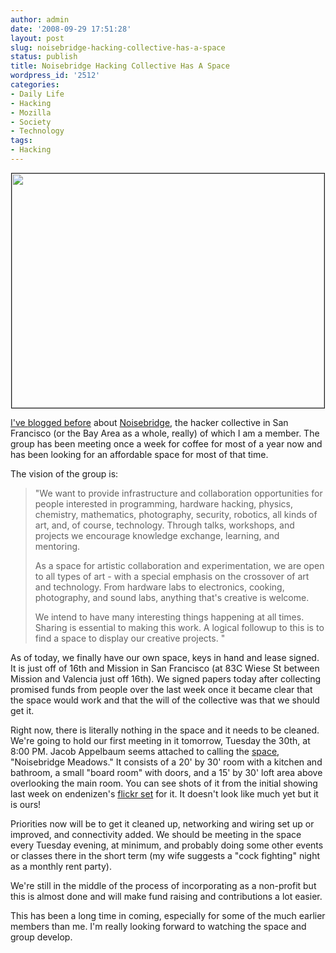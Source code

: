 ```yaml
---
author: admin
date: '2008-09-29 17:51:28'
layout: post
slug: noisebridge-hacking-collective-has-a-space
status: publish
title: Noisebridge Hacking Collective Has A Space
wordpress_id: '2512'
categories:
- Daily Life
- Hacking
- Mozilla
- Society
- Technology
tags:
- Hacking
---
```

<p align="center"><a href="http://www.flickr.com/photos/ioerror/2900128362/"><img src="http://farm4.static.flickr.com/3181/2900128362_90eff2a856.jpg" width="500" height="375" border="1"></p>I've <a href="/2008/07/05/noisebridge-progress/">blogged before</a> about <a href="https://www.noisebridge.net/index.php/NoiseBridge">Noisebridge</a>, the hacker collective in San Francisco (or the Bay Area as a whole, really) of which I am a member. The group has been meeting once a week for coffee for most of a year now and has been looking for an affordable space for most of that time.

The vision of the group is:
<blockquote>"We want to provide infrastructure and collaboration opportunities for people interested in programming, hardware hacking, physics, chemistry, mathematics, photography, security, robotics, all kinds of art, and, of course, technology. Through talks, workshops, and projects we encourage knowledge exchange, learning, and mentoring.

As a space for artistic collaboration and experimentation, we are open to all types of art - with a special emphasis on the crossover of art and technology. From hardware labs to electronics, cooking, photography, and sound labs, anything that's creative is welcome.

We intend to have many interesting things happening at all times. Sharing is essential to making this work. A logical followup to this is to find a space to display our creative projects. "</blockquote>

As of today, we finally have our own space, keys in hand and lease signed. It is just off of 16th and Mission in San Francisco (at 83C Wiese St between Mission and Valencia just off 16th). We signed papers today after collecting promised funds from people over the last week once it became clear that the space would work and that the will of the collective was that we should get it.

Right now, there is literally nothing in the space and it needs to be cleaned. We're going to hold our first meeting in it tomorrow, Tuesday the 30th, at 8:00 PM. Jacob Appelbaum seems attached to calling the <a href="https://www.noisebridge.net/index.php/The_Space">space</a>, "Noisebridge Meadows." It consists of a 20' by 30' room with a kitchen and bathroom, a small "board room" with doors, and a 15' by 30' loft area above overlooking the main room. You can see shots of it from the initial showing last week on endenizen's <a href="http://flickr.com/photos/endenizen/sets/72157607542165545/">flickr set</a> for it. It doesn't look like much yet but it is ours!

Priorities now will be to get it cleaned up, networking and wiring set up or improved, and connectivity added. We should be meeting in the space every Tuesday evening, at minimum, and probably doing some other events or classes there in the short term  (my wife suggests a "cock fighting" night as a monthly rent party).

We're still in the middle of the process of incorporating as a non-profit but this is almost done and will make fund raising and contributions a lot easier.

This has been a long time in coming, especially for some of the much earlier members than me. I'm really looking forward to watching the space and group develop.
